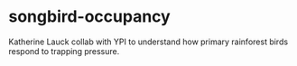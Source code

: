 # songbird-occupancy

Katherine Lauck collab with YPI to understand how primary rainforest birds respond to trapping pressure.